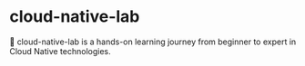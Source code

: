 # cloud-native-lab
🚀 cloud-native-lab is a hands-on learning journey from beginner to expert in Cloud Native technologies. 
